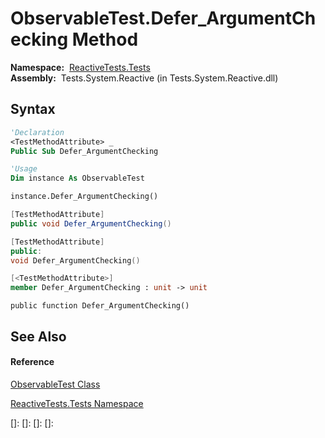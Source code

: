 # ObservableTest.Defer\_ArgumentChecking Method

**Namespace:**  [ReactiveTests.Tests](ReactiveTests.Tests\ReactiveTests.Tests.md)  
**Assembly:**  Tests.System.Reactive (in Tests.System.Reactive.dll)

## Syntax

```vb
'Declaration
<TestMethodAttribute> _
Public Sub Defer_ArgumentChecking
```

```vb
'Usage
Dim instance As ObservableTest

instance.Defer_ArgumentChecking()
```

```csharp
[TestMethodAttribute]
public void Defer_ArgumentChecking()
```

```c++
[TestMethodAttribute]
public:
void Defer_ArgumentChecking()
```

```fsharp
[<TestMethodAttribute>]
member Defer_ArgumentChecking : unit -> unit 
```

```jscript
public function Defer_ArgumentChecking()
```

## See Also

#### Reference

[ObservableTest Class](ObservableTest\ObservableTest.md)

[ReactiveTests.Tests Namespace](ReactiveTests.Tests\ReactiveTests.Tests.md)

[]: 
[]: 
[]: 
[]: 